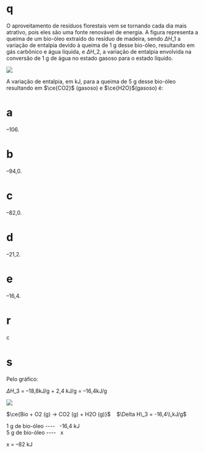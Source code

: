 # q
O aproveitamento de resíduos florestais vem se tornando cada dia mais atrativo, pois eles são uma fonte renovável de energia. A figura representa a queima de um bio-óleo extraído do resíduo de madeira, sendo $\Delta H\_1$ a variação de entalpia devido à queima de 1 g desse bio-óleo, resultando em gás carbônico e água líquida, e $\Delta H\_2$, a variação de entalpia envolvida na conversão de 1 g de água no estado gasoso para o estado líquido.

![](https://firebasestorage.googleapis.com/v0/b/firebase-enemio.appspot.com/o/questoes%2F165%2F7c71b78b-3a1f-7e90-ea85-95e7fd566209.png?alt=media\&token=ab73cd96-4946-4756-9c6b-a98bf925131c)

A variação de entalpia, em kJ, para a queima de 5 g desse bio-óleo resultando em $\ce{CO2}$ (gasoso) e $\ce{H2O}$(gasoso) é:

# a
–106.

# b
–94,0.

# c
–82,0.

# d
–21,2.

# e
–16,4.

# r
c

# s
Pelo gráfico:

$\Delta H\_3$ = –18,8kJ/g + 2,4 kJ/g = –16,4kJ/g

![](https://firebasestorage.googleapis.com/v0/b/firebase-enemio.appspot.com/o/questoes%2F165%2F710eaeee-bb5b-296f-b169-9020b67034df.png?alt=media\&token=7633dc41-1beb-4b21-ade0-e5c090cab52f)

$\ce{Bio + O2 (g) → CO2 (g) + H2O (g)}$    $\Delta H\_3 = -16,4\\,kJ/g$

1 g de bio-óleo ----   -16,4 kJ\
5 g de bio-óleo ----   x

x = –82 kJ
